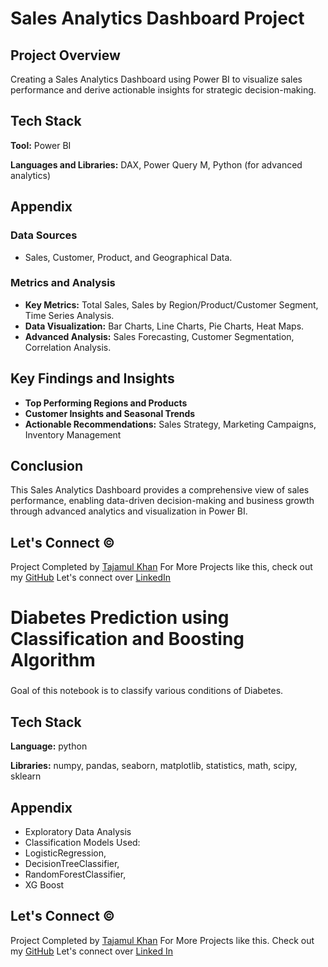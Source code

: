 # Sales Analytics Dashboard Project

## Project Overview

Creating a Sales Analytics Dashboard using Power BI to visualize sales performance and derive actionable insights for strategic decision-making.

## Tech Stack

**Tool:** Power BI

**Languages and Libraries:** DAX, Power Query M, Python (for advanced analytics)

## Appendix

### Data Sources

- Sales, Customer, Product, and Geographical Data.

### Metrics and Analysis

- **Key Metrics:** Total Sales, Sales by Region/Product/Customer Segment, Time Series Analysis.
- **Data Visualization:** Bar Charts, Line Charts, Pie Charts, Heat Maps.
- **Advanced Analysis:** Sales Forecasting, Customer Segmentation, Correlation Analysis.

## Key Findings and Insights

- **Top Performing Regions and Products**
- **Customer Insights and Seasonal Trends**
- **Actionable Recommendations:** Sales Strategy, Marketing Campaigns, Inventory Management

## Conclusion

This Sales Analytics Dashboard provides a comprehensive view of sales performance, enabling data-driven decision-making and business growth through advanced analytics and visualization in Power BI.

## Let's Connect ©

Project Completed by [Tajamul Khan](https://github.com/tajamulk2)
For More Projects like this, check out my [GitHub](https://github.com/tajamulk2)
Let's connect over [LinkedIn](https://www.linkedin.com/in/tajamulk2/)


# Diabetes Prediction using Classification and Boosting Algorithm

###

Goal of this notebook is to classify various conditions of Diabetes.

## Tech Stack

 **Language:** python

 **Libraries:** numpy, pandas, seaborn, matplotlib, statistics, math, scipy, sklearn

## Appendix
* Exploratory Data Analysis
* Classification Models Used: 
* LogisticRegression, 
* DecisionTreeClassifier, 
* RandomForestClassifier,
* XG Boost


## Let's Connect ©

Project Completed by [Tajamul Khan](https://github.com/tajamulk2)
For More Projects like this. Check out my [GitHub](https://github.com/tajamulk2)
Let's connect over [Linked In](https://www.linkedin.com/in/tajamulk2/)

